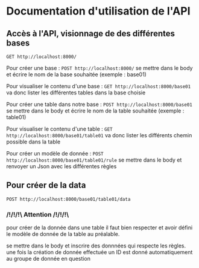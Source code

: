 # Documentation d'utilisation de l'API

## Accès à l'API, visionnage de des différentes bases

`GET http://localhost:8000/`

Pour créer une base :
`POST http://localhost:8000/`
se mettre dans le body et écrire le nom de la base souhaitée (exemple : base01)

Pour visualiser le contenu d'une base :
`GET http://localhost:8000/base01`
va donc lister les différentes tables dans la base choisie

Pour créer une table dans notre base :
`POST http://localhost:8000/base01`
se mettre dans le body et écrire le nom de la table souhaitée (exemple : table01)

Pour visualiser le contenu d'une table :
`GET http://localhost:8000/base01/table01`
va donc lister les différents chemin possible dans la table

Pour créer un modèle de donnée :
`POST http://localhost:8000/base01/table01/rule`
se mettre dans le body et renvoyer un Json avec les différentes règles

## Pour créer de la data

`POST http://localhost:8000/base01/table01/data`

### /!\/!\/!\ Attention /!\/!\/!\

pour créer de la donnée dans une table il faut bien respecter et avoir défini le modèle de donnée de la table au préalable.

se mettre dans le body et inscrire des donnnées qui respecte les règles.
une fois la création de donnée effectuée un ID est donné automatiquement au groupe de donnée en question
